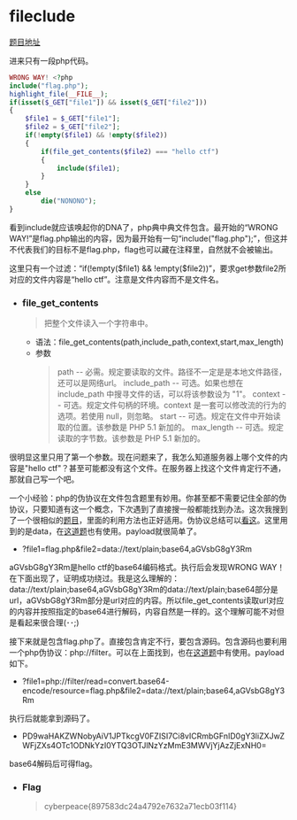 # fileclude

[题目地址](https://adworld.xctf.org.cn/challenges/details?hash=21301f1c-17ae-11ed-abf3-fa163e4fa609&task_category_id=3)

进来只有一段php代码。

```php
WRONG WAY! <?php
include("flag.php");
highlight_file(__FILE__);
if(isset($_GET["file1"]) && isset($_GET["file2"]))
{
    $file1 = $_GET["file1"];
    $file2 = $_GET["file2"];
    if(!empty($file1) && !empty($file2))
    {
        if(file_get_contents($file2) === "hello ctf")
        {
            include($file1);
        }
    }
    else
        die("NONONO");
}
```

看到include就应该唤起你的DNA了，php典中典文件包含。最开始的“WRONG WAY!”是flag.php输出的内容，因为最开始有一句“include("flag.php");”，但这并不代表我们的目标不是flag.php，flag也可以藏在注释里，自然就不会被输出。

这里只有一个过滤：“if(!empty(\$file1) && !empty($file2))”，要求get参数file2所对应的文件内容是“hello ctf”。注意是文件内容而不是文件名。

- ### file_get_contents
  > 把整个文件读入一个字符串中。
  - 语法：file_get_contents(path,include_path,context,start,max_length)
  - 参数
    > path -- 必需。规定要读取的文件。路径不一定是是本地文件路径，还可以是网络url。
    > include_path -- 可选。如果也想在 include_path 中搜寻文件的话，可以将该参数设为 "1"。
    > context -- 可选。规定文件句柄的环境。context 是一套可以修改流的行为的选项。若使用 null，则忽略。
    > start -- 可选。规定在文件中开始读取的位置。该参数是 PHP 5.1 新加的。
    > max_length -- 可选。规定读取的字节数。该参数是 PHP 5.1 新加的。

很明显这里只用了第一个参数。现在问题来了，我怎么知道服务器上哪个文件的内容是"hello ctf"？甚至可能都没有这个文件。在服务器上找这个文件肯定行不通，那就自己写一个吧。

一个小经验：php的伪协议在文件包含题里有妙用。你甚至都不需要记住全部的伪协议，只要知道有这一个概念，下次遇到了直接搜一般都能找到办法。这次我搜到了一个很相似的[题目](https://www.cnblogs.com/wjrblogs/p/12285202.html)，里面的利用方法也正好适用。伪协议总结可以[看这](https://segmentfault.com/a/1190000018991087)。这里用到的是data，在[这道题](../../2级/Web/Web_php_include.md)也有使用。payload就很简单了。

- ?file1=flag.php&file2=data://text/plain;base64,aGVsbG8gY3Rm

aGVsbG8gY3Rm是hello ctf的base64编码格式。执行后会发现WRONG WAY！在下面出现了，证明成功绕过。我是这么理解的：data://text/plain;base64,aGVsbG8gY3Rm的data://text/plain;base64部分是url，aGVsbG8gY3Rm部分是url对应的内容。所以file_get_contents读取url对应的内容并按照指定的base64进行解码，内容自然是一样的。这个理解可能不对但是看起来很合理(･･;)

接下来就是包含flag.php了。直接包含肯定不行，要包含源码。包含源码也要利用一个php伪协议：php://filter。可以在上面找到，也在[这道题](../../3级/Web/ics-05.md)中有使用。payload如下。

- ?file1=php://filter/read=convert.base64-encode/resource=flag.php&file2=data://text/plain;base64,aGVsbG8gY3Rm

执行后就能拿到源码了。

- PD9waHAKZWNobyAiV1JPTkcgV0FZISI7Ci8vICRmbGFnID0gY3liZXJwZWFjZXs4OTc1ODNkYzI0YTQ3OTJlNzYzMmE3MWVjYjAzZjExNH0=

base64解码后可得flag。

- ### Flag
  > cyberpeace{897583dc24a4792e7632a71ecb03f114}